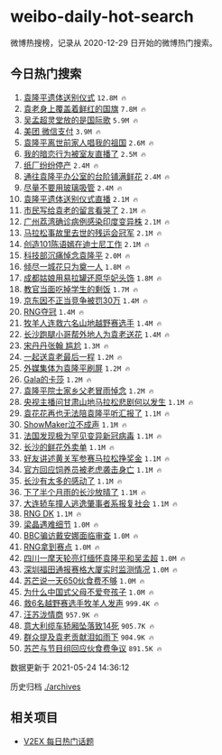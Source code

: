 # weibo-daily-hot-search

微博热搜榜，记录从 2020-12-29 日开始的微博热门搜索。

## 今日热门搜索

<!-- BEGIN -->

1. [袁隆平遗体送别仪式](https://s.weibo.com/weibo?q=%23%E8%A2%81%E9%9A%86%E5%B9%B3%E9%81%97%E4%BD%93%E9%80%81%E5%88%AB%E4%BB%AA%E5%BC%8F%23&Refer=top) `12.8M 🔥`
1. [袁老身上覆盖着鲜红的国旗](https://s.weibo.com/weibo?q=%23%E8%A2%81%E8%80%81%E8%BA%AB%E4%B8%8A%E8%A6%86%E7%9B%96%E7%9D%80%E9%B2%9C%E7%BA%A2%E7%9A%84%E5%9B%BD%E6%97%97%23&Refer=top) `7.8M 🔥`
1. [吴孟超灵堂放的是国际歌](https://s.weibo.com/weibo?q=%23%E5%90%B4%E5%AD%9F%E8%B6%85%E7%81%B5%E5%A0%82%E6%94%BE%E7%9A%84%E6%98%AF%E5%9B%BD%E9%99%85%E6%AD%8C%23&Refer=top) `5.9M 🔥`
1. [美团 微信支付](https://s.weibo.com/weibo?q=%E7%BE%8E%E5%9B%A2%20%E5%BE%AE%E4%BF%A1%E6%94%AF%E4%BB%98&Refer=top) `3.9M 🔥`
1. [袁隆平离世前家人唱我的祖国](https://s.weibo.com/weibo?q=%23%E8%A2%81%E9%9A%86%E5%B9%B3%E7%A6%BB%E4%B8%96%E5%89%8D%E5%AE%B6%E4%BA%BA%E5%94%B1%E6%88%91%E7%9A%84%E7%A5%96%E5%9B%BD%23&Refer=top) `2.6M 🔥`
1. [我的暗恋行为被室友直播了](https://s.weibo.com/weibo?q=%23%E6%88%91%E7%9A%84%E6%9A%97%E6%81%8B%E8%A1%8C%E4%B8%BA%E8%A2%AB%E5%AE%A4%E5%8F%8B%E7%9B%B4%E6%92%AD%E4%BA%86%23&Refer=top) `2.5M 🔥`
1. [纸厂纷纷停产](https://s.weibo.com/weibo?q=%23%E7%BA%B8%E5%8E%82%E7%BA%B7%E7%BA%B7%E5%81%9C%E4%BA%A7%23&Refer=top) `2.4M 🔥`
1. [通往袁隆平办公室的台阶铺满鲜花](https://s.weibo.com/weibo?q=%23%E9%80%9A%E5%BE%80%E8%A2%81%E9%9A%86%E5%B9%B3%E5%8A%9E%E5%85%AC%E5%AE%A4%E7%9A%84%E5%8F%B0%E9%98%B6%E9%93%BA%E6%BB%A1%E9%B2%9C%E8%8A%B1%23&Refer=top) `2.4M 🔥`
1. [尽量不要用玻璃吸管](https://s.weibo.com/weibo?q=%23%E5%B0%BD%E9%87%8F%E4%B8%8D%E8%A6%81%E7%94%A8%E7%8E%BB%E7%92%83%E5%90%B8%E7%AE%A1%23&Refer=top) `2.4M 🔥`
1. [袁隆平遗体送别仪式直播](https://s.weibo.com/weibo?q=%23%E8%A2%81%E9%9A%86%E5%B9%B3%E9%81%97%E4%BD%93%E9%80%81%E5%88%AB%E4%BB%AA%E5%BC%8F%E7%9B%B4%E6%92%AD%23&Refer=top) `2.1M 🔥`
1. [市民写给袁老的留言看哭了](https://s.weibo.com/weibo?q=%23%E5%B8%82%E6%B0%91%E5%86%99%E7%BB%99%E8%A2%81%E8%80%81%E7%9A%84%E7%95%99%E8%A8%80%E7%9C%8B%E5%93%AD%E4%BA%86%23&Refer=top) `2.1M 🔥`
1. [广州荔湾确诊病例感染印度变异株](https://s.weibo.com/weibo?q=%23%E5%B9%BF%E5%B7%9E%E8%8D%94%E6%B9%BE%E7%A1%AE%E8%AF%8A%E7%97%85%E4%BE%8B%E6%84%9F%E6%9F%93%E5%8D%B0%E5%BA%A6%E5%8F%98%E5%BC%82%E6%A0%AA%23&Refer=top) `2.1M 🔥`
1. [马拉松事故里去世的残运会冠军](https://s.weibo.com/weibo?q=%23%E9%A9%AC%E6%8B%89%E6%9D%BE%E4%BA%8B%E6%95%85%E9%87%8C%E5%8E%BB%E4%B8%96%E7%9A%84%E6%AE%8B%E8%BF%90%E4%BC%9A%E5%86%A0%E5%86%9B%23&Refer=top) `2.1M 🔥`
1. [创造101陈语嫣在迪士尼工作](https://s.weibo.com/weibo?q=%23%E5%88%9B%E9%80%A0101%E9%99%88%E8%AF%AD%E5%AB%A3%E5%9C%A8%E8%BF%AA%E5%A3%AB%E5%B0%BC%E5%B7%A5%E4%BD%9C%23&Refer=top) `2.1M 🔥`
1. [科技部沉痛悼念袁隆平](https://s.weibo.com/weibo?q=%23%E7%A7%91%E6%8A%80%E9%83%A8%E6%B2%89%E7%97%9B%E6%82%BC%E5%BF%B5%E8%A2%81%E9%9A%86%E5%B9%B3%23&Refer=top) `2.0M 🔥`
1. [倾尽一城花只为奠一人](https://s.weibo.com/weibo?q=%23%E5%80%BE%E5%B0%BD%E4%B8%80%E5%9F%8E%E8%8A%B1%E5%8F%AA%E4%B8%BA%E5%A5%A0%E4%B8%80%E4%BA%BA%23&Refer=top) `1.8M 🔥`
1. [成都姑娘用易拉罐还原华妃头饰](https://s.weibo.com/weibo?q=%23%E6%88%90%E9%83%BD%E5%A7%91%E5%A8%98%E7%94%A8%E6%98%93%E6%8B%89%E7%BD%90%E8%BF%98%E5%8E%9F%E5%8D%8E%E5%A6%83%E5%A4%B4%E9%A5%B0%23&Refer=top) `1.8M 🔥`
1. [教官当面吃掉学生的剩饭](https://s.weibo.com/weibo?q=%23%E6%95%99%E5%AE%98%E5%BD%93%E9%9D%A2%E5%90%83%E6%8E%89%E5%AD%A6%E7%94%9F%E7%9A%84%E5%89%A9%E9%A5%AD%23&Refer=top) `1.7M 🔥`
1. [京东因不正当竞争被罚30万](https://s.weibo.com/weibo?q=%23%E4%BA%AC%E4%B8%9C%E5%9B%A0%E4%B8%8D%E6%AD%A3%E5%BD%93%E7%AB%9E%E4%BA%89%E8%A2%AB%E7%BD%9A30%E4%B8%87%23&Refer=top) `1.4M 🔥`
1. [RNG夺冠](https://s.weibo.com/weibo?q=%23RNG%E5%A4%BA%E5%86%A0%23&Refer=top) `1.4M 🔥`
1. [牧羊人连救六名山地越野赛选手](https://s.weibo.com/weibo?q=%23%E7%89%A7%E7%BE%8A%E4%BA%BA%E8%BF%9E%E6%95%91%E5%85%AD%E5%90%8D%E5%B1%B1%E5%9C%B0%E8%B6%8A%E9%87%8E%E8%B5%9B%E9%80%89%E6%89%8B%23&Refer=top) `1.4M 🔥`
1. [长沙跑腿小哥帮外地人为袁老送花](https://s.weibo.com/weibo?q=%23%E9%95%BF%E6%B2%99%E8%B7%91%E8%85%BF%E5%B0%8F%E5%93%A5%E5%B8%AE%E5%A4%96%E5%9C%B0%E4%BA%BA%E4%B8%BA%E8%A2%81%E8%80%81%E9%80%81%E8%8A%B1%23&Refer=top) `1.4M 🔥`
1. [宋丹丹张翰 尴尬](https://s.weibo.com/weibo?q=%E5%AE%8B%E4%B8%B9%E4%B8%B9%E5%BC%A0%E7%BF%B0%20%E5%B0%B4%E5%B0%AC&Refer=top) `1.3M 🔥`
1. [一起送袁老最后一程](https://s.weibo.com/weibo?q=%23%E4%B8%80%E8%B5%B7%E9%80%81%E8%A2%81%E8%80%81%E6%9C%80%E5%90%8E%E4%B8%80%E7%A8%8B%23&Refer=top) `1.2M 🔥`
1. [外媒集体为袁隆平刷屏](https://s.weibo.com/weibo?q=%23%E5%A4%96%E5%AA%92%E9%9B%86%E4%BD%93%E4%B8%BA%E8%A2%81%E9%9A%86%E5%B9%B3%E5%88%B7%E5%B1%8F%23&Refer=top) `1.2M 🔥`
1. [Gala的卡莎](https://s.weibo.com/weibo?q=Gala%E7%9A%84%E5%8D%A1%E8%8E%8E&Refer=top) `1.2M 🔥`
1. [袁隆平院士家乡父老冒雨悼念](https://s.weibo.com/weibo?q=%23%E8%A2%81%E9%9A%86%E5%B9%B3%E9%99%A2%E5%A3%AB%E5%AE%B6%E4%B9%A1%E7%88%B6%E8%80%81%E5%86%92%E9%9B%A8%E6%82%BC%E5%BF%B5%23&Refer=top) `1.2M 🔥`
1. [央视主播问甘肃山地马拉松悲剧何以发生](https://s.weibo.com/weibo?q=%23%E5%A4%AE%E8%A7%86%E4%B8%BB%E6%92%AD%E9%97%AE%E7%94%98%E8%82%83%E5%B1%B1%E5%9C%B0%E9%A9%AC%E6%8B%89%E6%9D%BE%E6%82%B2%E5%89%A7%E4%BD%95%E4%BB%A5%E5%8F%91%E7%94%9F%23&Refer=top) `1.1M 🔥`
1. [袁花花再也无法陪袁隆平听汇报了](https://s.weibo.com/weibo?q=%23%E8%A2%81%E8%8A%B1%E8%8A%B1%E5%86%8D%E4%B9%9F%E6%97%A0%E6%B3%95%E9%99%AA%E8%A2%81%E9%9A%86%E5%B9%B3%E5%90%AC%E6%B1%87%E6%8A%A5%E4%BA%86%23&Refer=top) `1.1M 🔥`
1. [ShowMaker泣不成声](https://s.weibo.com/weibo?q=%23ShowMaker%E6%B3%A3%E4%B8%8D%E6%88%90%E5%A3%B0%23&Refer=top) `1.1M 🔥`
1. [法国发现极为罕见变异新冠病毒](https://s.weibo.com/weibo?q=%23%E6%B3%95%E5%9B%BD%E5%8F%91%E7%8E%B0%E6%9E%81%E4%B8%BA%E7%BD%95%E8%A7%81%E5%8F%98%E5%BC%82%E6%96%B0%E5%86%A0%E7%97%85%E6%AF%92%23&Refer=top) `1.1M 🔥`
1. [长沙的鲜花外卖单](https://s.weibo.com/weibo?q=%23%E9%95%BF%E6%B2%99%E7%9A%84%E9%B2%9C%E8%8A%B1%E5%A4%96%E5%8D%96%E5%8D%95%23&Refer=top) `1.1M 🔥`
1. [好友讲述黄关军参赛马拉松挣奖金](https://s.weibo.com/weibo?q=%23%E5%A5%BD%E5%8F%8B%E8%AE%B2%E8%BF%B0%E9%BB%84%E5%85%B3%E5%86%9B%E5%8F%82%E8%B5%9B%E9%A9%AC%E6%8B%89%E6%9D%BE%E6%8C%A3%E5%A5%96%E9%87%91%23&Refer=top) `1.1M 🔥`
1. [官方回应饲养员被老虎袭击身亡](https://s.weibo.com/weibo?q=%23%E5%AE%98%E6%96%B9%E5%9B%9E%E5%BA%94%E9%A5%B2%E5%85%BB%E5%91%98%E8%A2%AB%E8%80%81%E8%99%8E%E8%A2%AD%E5%87%BB%E8%BA%AB%E4%BA%A1%23&Refer=top) `1.1M 🔥`
1. [长沙有太多的感动了](https://s.weibo.com/weibo?q=%23%E9%95%BF%E6%B2%99%E6%9C%89%E5%A4%AA%E5%A4%9A%E7%9A%84%E6%84%9F%E5%8A%A8%E4%BA%86%23&Refer=top) `1.1M 🔥`
1. [下了半个月雨的长沙放晴了](https://s.weibo.com/weibo?q=%23%E4%B8%8B%E4%BA%86%E5%8D%8A%E4%B8%AA%E6%9C%88%E9%9B%A8%E7%9A%84%E9%95%BF%E6%B2%99%E6%94%BE%E6%99%B4%E4%BA%86%23&Refer=top) `1.1M 🔥`
1. [大连轿车撞人逃逸肇事者系报复社会](https://s.weibo.com/weibo?q=%23%E5%A4%A7%E8%BF%9E%E8%BD%BF%E8%BD%A6%E6%92%9E%E4%BA%BA%E9%80%83%E9%80%B8%E8%82%87%E4%BA%8B%E8%80%85%E7%B3%BB%E6%8A%A5%E5%A4%8D%E7%A4%BE%E4%BC%9A%23&Refer=top) `1.1M 🔥`
1. [RNG DK](https://s.weibo.com/weibo?q=%23RNG%20DK%23&Refer=top) `1.1M 🔥`
1. [梁晶遇难细节](https://s.weibo.com/weibo?q=%23%E6%A2%81%E6%99%B6%E9%81%87%E9%9A%BE%E7%BB%86%E8%8A%82%23&Refer=top) `1.0M 🔥`
1. [BBC骗访戴安娜面临审查](https://s.weibo.com/weibo?q=%23BBC%E9%AA%97%E8%AE%BF%E6%88%B4%E5%AE%89%E5%A8%9C%E9%9D%A2%E4%B8%B4%E5%AE%A1%E6%9F%A5%23&Refer=top) `1.0M 🔥`
1. [RNG拿到赛点](https://s.weibo.com/weibo?q=%23RNG%E6%8B%BF%E5%88%B0%E8%B5%9B%E7%82%B9%23&Refer=top) `1.0M 🔥`
1. [四川一摩天轮亮灯缅怀袁隆平和吴孟超](https://s.weibo.com/weibo?q=%23%E5%9B%9B%E5%B7%9D%E4%B8%80%E6%91%A9%E5%A4%A9%E8%BD%AE%E4%BA%AE%E7%81%AF%E7%BC%85%E6%80%80%E8%A2%81%E9%9A%86%E5%B9%B3%E5%92%8C%E5%90%B4%E5%AD%9F%E8%B6%85%23&Refer=top) `1.0M 🔥`
1. [深圳福田通报赛格大厦实时监测情况](https://s.weibo.com/weibo?q=%23%E6%B7%B1%E5%9C%B3%E7%A6%8F%E7%94%B0%E9%80%9A%E6%8A%A5%E8%B5%9B%E6%A0%BC%E5%A4%A7%E5%8E%A6%E5%AE%9E%E6%97%B6%E7%9B%91%E6%B5%8B%E6%83%85%E5%86%B5%23&Refer=top) `1.0M 🔥`
1. [苏芒说一天650伙食费不够](https://s.weibo.com/weibo?q=%23%E8%8B%8F%E8%8A%92%E8%AF%B4%E4%B8%80%E5%A4%A9650%E4%BC%99%E9%A3%9F%E8%B4%B9%E4%B8%8D%E5%A4%9F%23&Refer=top) `1.0M 🔥`
1. [为什么中国式父母不爱夸孩子](https://s.weibo.com/weibo?q=%23%E4%B8%BA%E4%BB%80%E4%B9%88%E4%B8%AD%E5%9B%BD%E5%BC%8F%E7%88%B6%E6%AF%8D%E4%B8%8D%E7%88%B1%E5%A4%B8%E5%AD%A9%E5%AD%90%23&Refer=top) `1.0M 🔥`
1. [救6名越野赛选手牧羊人发声](https://s.weibo.com/weibo?q=%23%E6%95%916%E5%90%8D%E8%B6%8A%E9%87%8E%E8%B5%9B%E9%80%89%E6%89%8B%E7%89%A7%E7%BE%8A%E4%BA%BA%E5%8F%91%E5%A3%B0%23&Refer=top) `999.4K 🔥`
1. [汪苏泷情商](https://s.weibo.com/weibo?q=%23%E6%B1%AA%E8%8B%8F%E6%B3%B7%E6%83%85%E5%95%86%23&Refer=top) `957.9K 🔥`
1. [意大利缆车轿厢坠落致14死](https://s.weibo.com/weibo?q=%23%E6%84%8F%E5%A4%A7%E5%88%A9%E7%BC%86%E8%BD%A6%E8%BD%BF%E5%8E%A2%E5%9D%A0%E8%90%BD%E8%87%B414%E6%AD%BB%23&Refer=top) `905.7K 🔥`
1. [群众提及袁老贡献泪如雨下](https://s.weibo.com/weibo?q=%23%E7%BE%A4%E4%BC%97%E6%8F%90%E5%8F%8A%E8%A2%81%E8%80%81%E8%B4%A1%E7%8C%AE%E6%B3%AA%E5%A6%82%E9%9B%A8%E4%B8%8B%23&Refer=top) `904.9K 🔥`
1. [苏芒与节目组回应伙食费争议](https://s.weibo.com/weibo?q=%23%E8%8B%8F%E8%8A%92%E4%B8%8E%E8%8A%82%E7%9B%AE%E7%BB%84%E5%9B%9E%E5%BA%94%E4%BC%99%E9%A3%9F%E8%B4%B9%E4%BA%89%E8%AE%AE%23&Refer=top) `891.5K 🔥`

数据更新于 2021-05-24 14:36:12

<!-- END -->

历史归档 [./archives](./archives)

## 相关项目

- [V2EX 每日热门话题](https://github.com/boojack/v2ex-daily-hot-topic)
